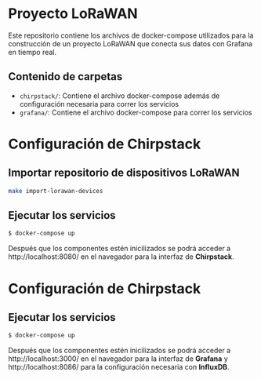 # Proyecto LoRaWAN

Este repositorio contiene los archivos de docker-compose utilizados para la construcción de un proyecto LoRaWAN que conecta sus datos con Grafana en tiempo real.

## Contenido de carpetas

* `chirpstack/`: Contiene el archivo docker-compose además de configuración necesaria para correr los servicios
* `grafana/`: Contiene el archivo docker-compose para correr los servicios


# Configuración de Chirpstack

## Importar repositorio de dispositivos LoRaWAN

```bash
make import-lorawan-devices
```

## Ejecutar los servicios

```bash
$ docker-compose up
```

Después que los componentes estén inicilizados se podrá acceder a http://localhost:8080/ en el navegador para la interfaz de **Chirpstack**.

# Configuración de Chirpstack

## Ejecutar los servicios

```bash
$ docker-compose up
```

Después que los componentes estén inicilizados se podrá acceder a http://localhost:3000/ en el navegador para la interfaz de **Grafana** y http://localhost:8086/ para la configuración necesaria con **InfluxDB**.